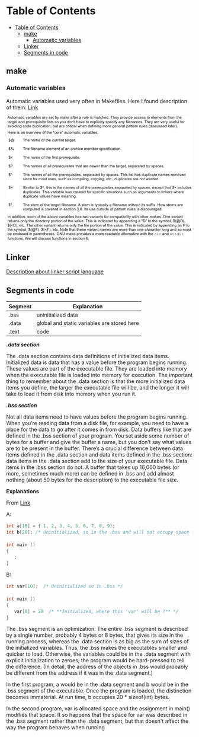 # Table of Contents

- [Table of Contents](#table-of-contents)
  - [make](#make)
    - [Automatic variables](#automatic-variables)
  - [Linker](#linker)
  - [Segments in code](#segments-in-code)

## make

### Automatic variables

Automatic variables used very often in Makefiles. Here I found description of them: [Link](http://www.gnu.org/savannah-checkouts/gnu/make/manual/html_node/Automatic-Variables.html#Automatic-Variables)

<img src="./Images/Make_automatic_variables.jpg" alt="drawing" width="800"/>

## Linker

[Description about linker script language](http://www.math.utah.edu/docs/info/ld_3.html)

## Segments in code

| Segment | Explanation                                 |
| ------- | ------------------------------------------- |
| .bss    | uninitialized data                          |
| .data   | global and static variables are stored here |
| .text   | code                                        |

***.data section***

The .data section contains data definitions of initialized data items. Initialized data is data that has a value before the program begins running. These values are part of the executable file. They are loaded into memory when the executable file is loaded into memory for execution. The important thing to remember about the .data section is that the more initialized data items you define, the larger the executable file will be, and the longer it will take to load it from disk into memory when you run it.

***.bss section***

Not all data items need to have values before the program begins running. When you’re reading data from a disk file, for example, you need to have a place for the data to go after it comes in from disk. Data buffers like that are defined in the .bss section of your program. You set aside some number of bytes for a buffer and give the buffer a name, but you don’t say what values are to be present in the buffer. There’s a crucial difference between data items defined in the .data section and data items defined in the .bss section: data items in the .data section add to the size of your executable file. Data items in the .bss section do not. A buffer that takes up 16,000 bytes (or more, sometimes much more) can be defined in .bss and add almost nothing (about 50 bytes for the description) to the executable file size.

**Explanations**

From [Link](http://stackoverflow.com/questions/9535250/why-is-the-bss-segment-required)

A:

```C
int a[10] = { 1, 2, 3, 4, 5, 6, 7, 8, 9};
int b[20]; /* Uninitialized, so in the .bss and will not occupy space for 20 * sizeof (int) */

int main ()
{
   ;
} 
```

B:

```C
int var[10];  /* Uninitialized so in .bss */

int main ()
{
   var[0] = 20  /* **Initialized, where this 'var' will be ?** */
}
```

The .bss segment is an optimization. The entire .bss segment is described by a single number, probably 4 bytes or 8 bytes, that gives its size in the running process, whereas the .data section is as big as the sum of sizes of the initialized variables. Thus, the .bss makes the executables smaller and quicker to load. Otherwise, the variables could be in the .data segment with explicit initialization to zeroes; the program would be hard-pressed to tell the difference. (In detail, the address of the objects in .bss would probably be different from the address if it was in the .data segment.)

In the first program, a would be in the .data segment and b would be in the .bss segment of the executable. Once the program is loaded, the distinction becomes immaterial. At run time, b occupies 20 * sizeof(int) bytes.

In the second program, var is allocated space and the assignment in main() modifies that space. It so happens that the space for var was described in the .bss segment rather than the .data segment, but that doesn't affect the way the program behaves when running